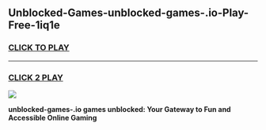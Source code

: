 
## Unblocked-Games-unblocked-games-.io-Play-Free-1iq1e
<h3>
<a href="https://premium76.site?title=unblocked-games-.io&ref=18A1">CLICK TO PLAY</a></h3>
<hr>

<h3>
<a href="https://premium76.site?title=unblocked-games-.io&ref=18A1">CLICK 2 PLAY</a>
  
</h3>

<a href="https://premium76.site?title=unblocked-games-.io&ref=18A1"><img src="https://clearcache.store/games.png"></a>


**unblocked-games-.io games unblocked: Your Gateway to Fun and Accessible Online Gaming**
